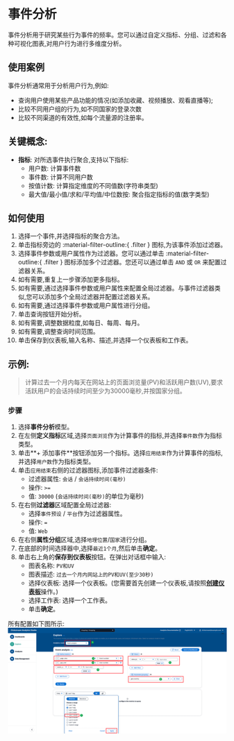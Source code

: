 # 事件分析
事件分析用于研究某些行为事件的频率。您可以通过自定义指标、分组、过滤和各种可视化图表,对用户行为进行多维度分析。

## 使用案例
事件分析通常用于分析用户行为,例如:

- 查询用户使用某些产品功能的情况(如添加收藏、视频播放、观看直播等);
- 比较不同用户组的行为,如不同国家的登录次数
- 比较不同渠道的有效性,如每个流量源的注册率。

## 关键概念:
- **指标**: 对所选事件执行聚合,支持以下指标:
  - 用户数: 计算事件数
  - 事件数: 计算不同用户数
  - 按值计数: 计算指定维度的不同值数(字符串类型)
  - 最大值/最小值/求和/平均值/中位数按: 聚合指定指标的值(数字类型)

## 如何使用

1. 选择一个事件,并选择指标的聚合方法。
2. 单击指标旁边的 :material-filter-outline:{ .filter } 图标,为该事件添加过滤器。
3. 选择事件参数或用户属性作为过滤器。您可以通过单击 :material-filter-outline:{ .filter } 图标添加多个过滤器。您还可以通过单击 `AND` 或 `OR` 来配置过滤器关系。
4. 如有需要,重复上一步骤添加更多指标。
5. 如有需要,通过选择事件参数或用户属性来配置全局过滤器。与事件过滤器类似,您可以添加多个全局过滤器并配置过滤器关系。
6. 如有需要,通过选择事件参数或用户属性进行分组。
7. 单击查询按钮开始分析。
8. 如有需要,调整数据粒度,如每日、每周、每月。
9. 如有需要,调整查询时间范围。
10. 单击保存到仪表板,输入名称、描述,并选择一个仪表板和工作表。

## 示例:

> 计算过去一个月内每天在网站上的页面浏览量(PV)和活跃用户数(UV),要求活跃用户的会话持续时间至少为30000毫秒,并按国家分组。

### 步骤

1. 选择**事件分析**模型。
2. 在左侧**定义指标**区域,选择`页面浏览`作为计算事件的指标,并选择`事件数`作为指标类型。
3. 单击**+ 添加事件**按钮添加另一个指标。选择`应用结束`作为计算事件的指标,并选择`用户数`作为指标类型。
4. 单击`应用结束`右侧的过滤器图标,添加事件过滤器条件:
    - 过滤器属性: `会话` / `会话持续时间(毫秒)`
    - 操作: `>=`
    - 值: `30000` (`会话持续时间(毫秒)`的单位为毫秒)
5. 在右侧**过滤器**区域配置全局过滤器:
    - 选择`事件预设` / `平台`作为过滤器属性。
    - 操作: `=`
    - 值: `Web`
6. 在右侧**属性分组**区域,选择`地理位置`/`国家`进行分组。
7. 在底部的时间选择器中,选择`最近1个月`,然后单击**确定**。
8. 单击右上角的**保存到仪表板**按钮。在弹出对话框中输入:
    - 图表名称: `PV和UV`
    - 图表描述: `过去一个月内网站上的PV和UV(至少30秒)`
    - 选择仪表板: 选择一个仪表板。(您需要首先创建一个仪表板,请按照[**创建仪表板**](../dashboard/index.md#create-dashboard)操作。)
    - 选择工作表: 选择一个工作表。
    - 单击**确定**。

所有配置如下图所示:
![explore-event](../../images/analytics/explore/explore-event-en.png)